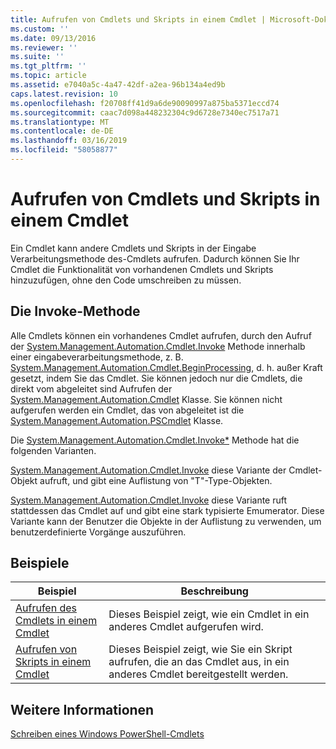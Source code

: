 ```yaml
---
title: Aufrufen von Cmdlets und Skripts in einem Cmdlet | Microsoft-Dokumentation
ms.custom: ''
ms.date: 09/13/2016
ms.reviewer: ''
ms.suite: ''
ms.tgt_pltfrm: ''
ms.topic: article
ms.assetid: e7040a5c-4a47-42df-a2ea-96b134a4ed9b
caps.latest.revision: 10
ms.openlocfilehash: f20708ff41d9a6de90090997a875ba5371eccd74
ms.sourcegitcommit: caac7d098a448232304c9d6728e7340ec7517a71
ms.translationtype: MT
ms.contentlocale: de-DE
ms.lasthandoff: 03/16/2019
ms.locfileid: "58058877"
---
```

# <a name="invoking-cmdlets-and-scripts-within-a-cmdlet"></a>Aufrufen von Cmdlets und Skripts in einem Cmdlet

Ein Cmdlet kann andere Cmdlets und Skripts in der Eingabe Verarbeitungsmethode des-Cmdlets aufrufen. Dadurch können Sie Ihr Cmdlet die Funktionalität von vorhandenen Cmdlets und Skripts hinzuzufügen, ohne den Code umschreiben zu müssen.

## <a name="the-invoke-method"></a>Die Invoke-Methode

Alle Cmdlets können ein vorhandenes Cmdlet aufrufen, durch den Aufruf der [System.Management.Automation.Cmdlet.Invoke](/dotnet/api/System.Management.Automation.Cmdlet.Invoke) Methode innerhalb einer eingabeverarbeitungsmethode, z. B. [ System.Management.Automation.Cmdlet.BeginProcessing](/dotnet/api/System.Management.Automation.Cmdlet.BeginProcessing), d. h. außer Kraft gesetzt, indem Sie das Cmdlet. Sie können jedoch nur die Cmdlets, die direkt vom abgeleitet sind Aufrufen der [System.Management.Automation.Cmdlet](/dotnet/api/System.Management.Automation.Cmdlet) Klasse. Sie können nicht aufgerufen werden ein Cmdlet, das von abgeleitet ist die [System.Management.Automation.PSCmdlet](/dotnet/api/System.Management.Automation.PSCmdlet) Klasse.

Die [System.Management.Automation.Cmdlet.Invoke*](/dotnet/api/System.Management.Automation.Cmdlet.Invoke) Methode hat die folgenden Varianten.

[System.Management.Automation.Cmdlet.Invoke](/dotnet/api/System.Management.Automation.Cmdlet.Invoke) diese Variante der Cmdlet-Objekt aufruft, und gibt eine Auflistung von "T"-Type-Objekten.

[System.Management.Automation.Cmdlet.Invoke](/dotnet/api/System.Management.Automation.Cmdlet.Invoke) diese Variante ruft stattdessen das Cmdlet auf und gibt eine stark typisierte Emumerator. Diese Variante kann der Benutzer die Objekte in der Auflistung zu verwenden, um benutzerdefinierte Vorgänge auszuführen.

## <a name="examples"></a>Beispiele

|Beispiel|Beschreibung|
|-------------|-----------------|
|[Aufrufen des Cmdlets in einem Cmdlet](./how-to-invoke-a-cmdlet-from-within-a-cmdlet.md)|Dieses Beispiel zeigt, wie ein Cmdlet in ein anderes Cmdlet aufgerufen wird.|
|[Aufrufen von Skripts in einem Cmdlet](./how-to-invoke-scripts-within-a-cmdlet.md)|Dieses Beispiel zeigt, wie Sie ein Skript aufrufen, die an das Cmdlet aus, in ein anderes Cmdlet bereitgestellt werden.|

## <a name="see-also"></a>Weitere Informationen

[Schreiben eines Windows PowerShell-Cmdlets](./writing-a-windows-powershell-cmdlet.md)
